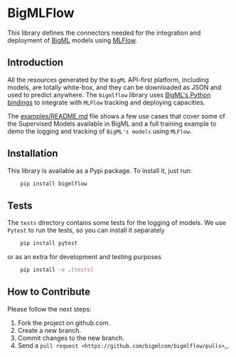 # BigMLFlow

This library defines the connectors needed for the integration and
deployment of [BigML](https://bigml.com) models using
[MLFlow](https://mlflow.org/).

## Introduction

All the resources generated by the `BigML` API-first platform, including
models, are totally white-box, and they can be downloaded as JSON and used
to predict anywhere. The `bigmlflow` library uses
[BigML's Python bindings](https://bigml.readthedocs.io/en/latest/local_resources.html)
to integrate with `MLFlow` tracking and deploying capacities.

The [examples/README.md](./examples/README.md) file shows a few use cases
that cover some of the Supervised Models available in BigML and
a full training example to demo the logging and tracking of `BigML's models`
using `MLFlow`.

## Installation

This library is available as a Pypi package. To install it, just run:

```bash
    pip install bigmlflow
```

## Tests

The `tests` directory contains some tests for the logging of models.
We use `Pytest` to run the tests, so you can install it separately

```bash
    pip install pytest
```

or as an extra for development and testing purposes

```bash
    pip install -e .[tests]
```


How to Contribute
-----------------

Please follow the next steps:

  1. Fork the project on github.com.
  2. Create a new branch.
  3. Commit changes to the new branch.
  4. Send a `pull request <https://github.com/bigmlcom/bigmlflow/pulls>`_.
